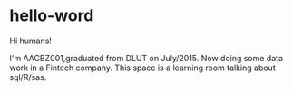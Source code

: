 # hello-word

Hi humans!

I'm AACBZ001,graduated from DLUT on July/2015. 
Now doing some data work in a Fintech company.
This space is a learning room talking about sql/R/sas.
